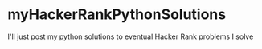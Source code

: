 # myHackerRankPythonSolutions
I'll just post my python solutions to eventual Hacker Rank problems I solve
